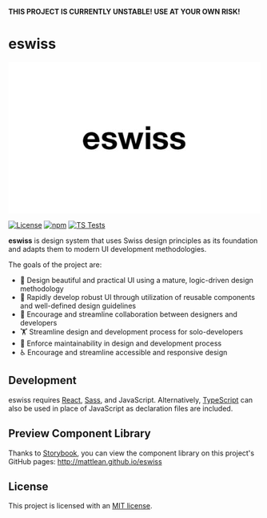 **THIS PROJECT IS CURRENTLY UNSTABLE! USE AT YOUR OWN RISK!**

# eswiss

<p align="center">
  <img src="eswiss-logo.jpg" align="center">
</p>

[![License](https://img.shields.io/badge/license-MIT-blue.svg)](https://github.com/mattlean/eswiss/blob/master/LICENSE) [![npm](https://img.shields.io/npm/v/eswiss.svg?colorB=brightgreen)](https://npmjs.com/package/eswiss) [![TS Tests](https://github.com/mattlean/eswiss/workflows/TS%20Tests/badge.svg)](https://github.com/mattlean/eswiss/actions)

**eswiss** is design system that uses Swiss design principles as its foundation and adapts them to modern UI development methodologies.

The goals of the project are:

- 📐 Design beautiful and practical UI using a mature, logic-driven design methodology
- 🏃 Rapidly develop robust UI through utilization of reusable components and well-defined design guidelines
- 🤝 Encourage and streamline collaboration between designers and developers
- 🏋️ Streamline design and development process for solo-developers
- 🥗 Enforce maintainability in design and development process
- ♿ Encourage and streamline accessible and responsive design

## Development

eswiss requires [React](https://github.com/facebook/react), [Sass](https://github.com/sass/sass), and JavaScript. Alternatively, [TypeScript](https://github.com/microsoft/TypeScript) can also be used in place of JavaScript as declaration files are included.

## Preview Component Library

Thanks to [Storybook](https://github.com/storybookjs/storybook), you can view the component library on this project's GitHub pages: http://mattlean.github.io/eswiss

## License

This project is licensed with an [MIT license](https://github.com/mattlean/eswiss/blob/master/LICENSE).
